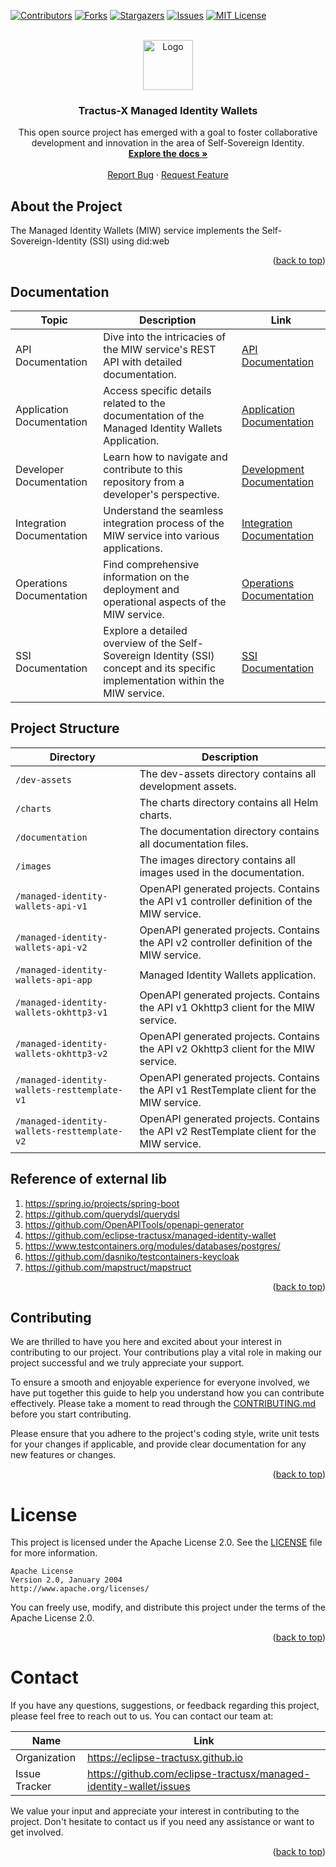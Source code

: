 <a name="readme-top"></a>

<!-- Shields -->
[![Contributors][contributors-shield]][contributors-url]
[![Forks][forks-shield]][forks-url]
[![Stargazers][stars-shield]][stars-url]
[![Issues][issues-shield]][issues-url]
[![MIT License][license-shield]][license-url]



<!-- Caption -->

<br />
<div align="center">
  <a href="https://eclipse-tractusx.github.io/img/logo_tractus-x.svg">
    <img src="https://eclipse-tractusx.github.io/img/logo_tractus-x.svg" alt="Logo" width="80" height="80">
  </a>

<h3 align="center">Tractus-X Managed Identity Wallets</h3>

  <p align="center">
    This open source project has emerged with a goal to foster collaborative development and innovation in the area of Self-Sovereign Identity.
    <br />
        <a href="https://github.com/eclipse-tractusx/managed-identity-wallet/tree/main/cx-ssi-lib/docs"><strong>Explore the docs »</strong></a>
        <br />
    <br />
    <a href="https://github.com/eclipse-tractusx/managed-identity-wallet/issues">Report Bug</a>
    ·
    <a href="https://github.com/eclipse-tractusx/managed-identity-wallet/issues">Request Feature</a>
  </p>
</div>

## About the Project

The Managed Identity Wallets (MIW) service implements the Self-Sovereign-Identity (SSI) using did:web

<p align="right">(<a href="#readme-top">back to top</a>)</p>

## Documentation

| Topic                     | Description                                                                                                                      | Link                                                       |
|---------------------------|----------------------------------------------------------------------------------------------------------------------------------|------------------------------------------------------------|
| API Documentation         | Dive into the intricacies of the MIW service's REST API with detailed documentation.                                             | [API Documentation](/documentation/api)                    |
| Application Documentation | Access specific details related to the documentation of the Managed Identity Wallets Application.                                | [Application Documentation](/managed-identity-wallets-app) |
| Developer Documentation   | Learn how to navigate and contribute to this repository from a developer's perspective.                                          | [Development Documentation](/documentation/development)    |
| Integration Documentation | Understand the seamless integration process of the MIW service into various applications.                                        | [Integration Documentation](/documentation/integration)    |
| Operations Documentation  | Find comprehensive information on the deployment and operational aspects of the MIW service.                                     | [Operations Documentation](/documentation/operations)      |
| SSI Documentation         | Explore a detailed overview of the Self-Sovereign Identity (SSI) concept and its specific implementation within the MIW service. | [SSI Documentation](/documentation/ssi)                    |

## Project Structure

| Directory                                   | Description                                                                               | 
|---------------------------------------------|-------------------------------------------------------------------------------------------|
| `/dev-assets`                               | The dev-assets directory contains all development assets.                                 |
| `/charts`                                   | The charts directory contains all Helm charts.                                            |
| `/documentation`                            | The documentation directory contains all documentation files.                             |
| `/images`                                   | The images directory contains all images used in the documentation.                       |
| `/managed-identity-wallets-api-v1`          | OpenAPI generated projects. Contains the API v1 controller definition of the MIW service. |
| `/managed-identity-wallets-api-v2`          | OpenAPI generated projects. Contains the API v2 controller definition of the MIW service. |
| `/managed-identity-wallets-api-app`         | Managed Identity Wallets application.                                                     |
| `/managed-identity-wallets-okhttp3-v1`      | OpenAPI generated projects. Contains the API v1 Okhttp3 client for the MIW service.       |
| `/managed-identity-wallets-okhttp3-v2`      | OpenAPI generated projects. Contains the API v2 Okhttp3 client for the MIW service.       |
| `/managed-identity-wallets-resttemplate-v1` | OpenAPI generated projects. Contains the API v1 RestTemplate client for the MIW service.  |
| `/managed-identity-wallets-resttemplate-v2` | OpenAPI generated projects. Contains the API v2 RestTemplate client for the MIW service.  |

## Reference of external lib

1. https://spring.io/projects/spring-boot
2. https://github.com/querydsl/querydsl
3. https://github.com/OpenAPITools/openapi-generator
4. https://github.com/eclipse-tractusx/managed-identity-wallet
5. https://www.testcontainers.org/modules/databases/postgres/
6. https://github.com/dasniko/testcontainers-keycloak
7. https://github.com/mapstruct/mapstruct

<p align="right">(<a href="#readme-top">back to top</a>)</p>


<!-- CONTRIBUTING -->

## Contributing

We are thrilled to have you here and excited about your interest in contributing to our project.
Your contributions play a vital role in making our project successful and we truly appreciate your
support.

To ensure a smooth and enjoyable experience for everyone involved, we have put together this guide
to help you understand how you can contribute effectively. Please take a moment to read through
the [CONTRIBUTING.md](CONTRIBUTING.md) before you start contributing.

Please ensure that you adhere to the project's coding style, write unit tests for your changes if
applicable, and provide clear documentation for any new features or changes.

<p align="right">(<a href="#readme-top">back to top</a>)</p>

<!-- LICENSE -->

# License

This project is licensed under the Apache License 2.0. See the [LICENSE](LICENSE) file for more
information.

```
Apache License
Version 2.0, January 2004
http://www.apache.org/licenses/
```

You can freely use, modify, and distribute this project under the terms of the Apache License 2.0.
<p align="right">(<a href="#readme-top">back to top</a>)</p>


<!-- CONTACT -->

# Contact

If you have any questions, suggestions, or feedback regarding this project, please feel free to
reach out to us. You can contact our team at:

| Name          | Link                                                               |
|---------------|--------------------------------------------------------------------|
| Organization  | https://eclipse-tractusx.github.io                                 |
| Issue Tracker | https://github.com/eclipse-tractusx/managed-identity-wallet/issues |

We value your input and appreciate your interest in contributing to the project. Don't hesitate to
contact us if you need any assistance or want to get involved.

<p align="right">(<a href="#readme-top">back to top</a>)</p>


[contributors-shield]: https://img.shields.io/github/contributors/eclipse-tractusx/managed-identity-wallet.svg?style=for-the-badge

[contributors-url]: https://github.com/eclipse-tractusx/managed-identity-wallet/graphs/contributors

[forks-shield]: https://img.shields.io/github/forks/eclipse-tractusx/managed-identity-wallet.svg?style=for-the-badge

[forks-url]: https://github.com/eclipse-tractusx/managed-identity-wallet/network/members

[stars-shield]: https://img.shields.io/github/stars/eclipse-tractusx/managed-identity-wallet.svg?style=for-the-badge

[stars-url]: https://github.com/eclipse-tractusx/managed-identity-wallet/stargazers

[issues-shield]: https://img.shields.io/github/issues/eclipse-tractusx/managed-identity-wallet.svg?style=for-the-badge

[issues-url]: https://github.com/eclipse-tractusx/managed-identity-wallet/issues

[license-shield]: https://img.shields.io/github/license/eclipse-tractusx/managed-identity-wallet.svg?style=for-the-badge

[license-url]: https://github.com/eclipse-tractusx/managed-identity-wallet/blob/master/LICENSE.txt
